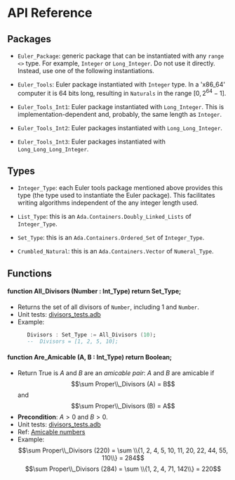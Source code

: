 # API Reference

## Packages

   - `Euler_Package`: generic package that can be instantiated with any
     `range <>` type. For example, `Integer` or `Long_Integer`. Do not use it
     directly. Instead, use one of the following instantiations.

   - `Euler_Tools`: Euler package instantiated with `Integer` type. In a
     'x86_64' computer it is 64 bits long, resulting in `Naturals` in the
     range $[0, 2^{64}-1]$.

   - `Euler_Tools_Int1`: Euler package instantiated with `Long_Integer`. This
     is implementation-dependent and, probably, the same length as `Integer`.

   - `Euler_Tools_Int2`: Euler packages instantiated with
     `Long_Long_Integer`.
   
   - `Euler_Tools_Int3`: Euler packages instantiated with
     `Long_Long_Long_Integer`.

## Types

   - `Integer_Type`: each Euler tools package mentioned above provides this
     type (the type used to instantiate the Euler package). This facilitates
     writing algorithms independent of the any integer length used.

   - `List_Type`: this is an `Ada.Containers.Doubly_Linked_Lists` of
     `Integer_Type`.
   
   - `Set_Type`: this is an `Ada.Containers.Ordered_Set` of `Integer_Type`.

   - `Crumbled_Natural`: this is an `Ada.Containers.Vector` of
     `Numeral_Type`.

## Functions

#### function All_Divisors (Number : Int_Type) return Set_Type;
   - Returns the set of all divisors of `Number`, including 1 and `Number`.
   - Unit tests: [divisors_tests.adb](src/divisors_tests.adb)
   -  Example:
      ```ada
         Divisors : Set_Type := All_Divisors (10);
         --  Divisors = [1, 2, 5, 10];
      ```

#### function Are_Amicable (A, B : Int_Type) return Boolean;
   - Return True is $A$ and $B$ are an *amicable pair*: $A$ and $B$ are
     amicable if
     $$\sum Proper\\_Divisors (A) = B$$
     and
     $$\sum Proper\\_Divisors (B) = A$$
   - **Precondition**: $A > 0$ and $B > 0$.
   - Unit tests: [divisors_tests.adb](src/divisors_tests.adb)
   - Ref: [Amicable numbers](https://en.wikipedia.org/wiki/Amicable_numbers)
   - Example:
     $$\sum Proper\\_Divisors (220) = \sum \\{1, 2, 4, 5, 10, 11, 20, 22, 44, 55, 110\\} = 284$$
     $$\sum Proper\\_Divisors (284) = \sum \\{1, 2, 4, 71, 142\\} = 220$$

